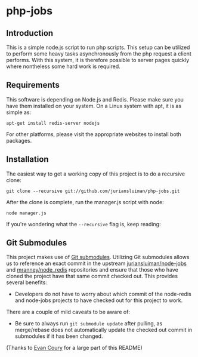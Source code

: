 php-jobs
========

Introduction
------------
This is a simple node.js script to run php scripts. This setup can be utilized
to perform some heavy tasks asynchronously from the php request a client performs.
With this system, it is therefore possible to server pages quickly where nontheless
some hard work is required.

Requirements
------------
This software is depending on Node.js and Redis. Please make sure you have them
installed on your system. On a Linux system with apt, it is as simple as:

    apt-get install redis-server nodejs

For other platforms, please visit the appropriate websites to install both packages.

Installation
------------
The easiest way to get a working copy of this project is to do a recursive
clone:

    git clone --recursive git://github.com/juriansluiman/php-jobs.git

After the clone is complete, run the manager.js script with node:

    node manager.js

If you're wondering what the `--recursive` flag is, keep reading:

Git Submodules
--------------
This project makes use of [Git submodules](http://book.git-scm.com/5_submodules.html).
Utilizing Git submodules allows us to reference an exact commit in the upstream
[juriansluiman/node-jobs](https://github.com/juriansluiman/node-jobs) and
[mranney/node_redis](https://github.com/mranney/node_redis) repositories and ensure
that those who have cloned the project have that same commit checked out. This
provides several benefits:

* Developers do not have to worry about which commit of the node-redis and node-jobs
  projects to have checked out for this project to work.

There are a couple of mild caveats to be aware of:

* Be sure to always run `git submodule update` after pulling, as merge/rebase
  does not automatically update the checked out commit in submodules if it has
  been changed.

(Thanks to [Evan Coury](https://github.com/EvanDotPro) for a large part of this README)